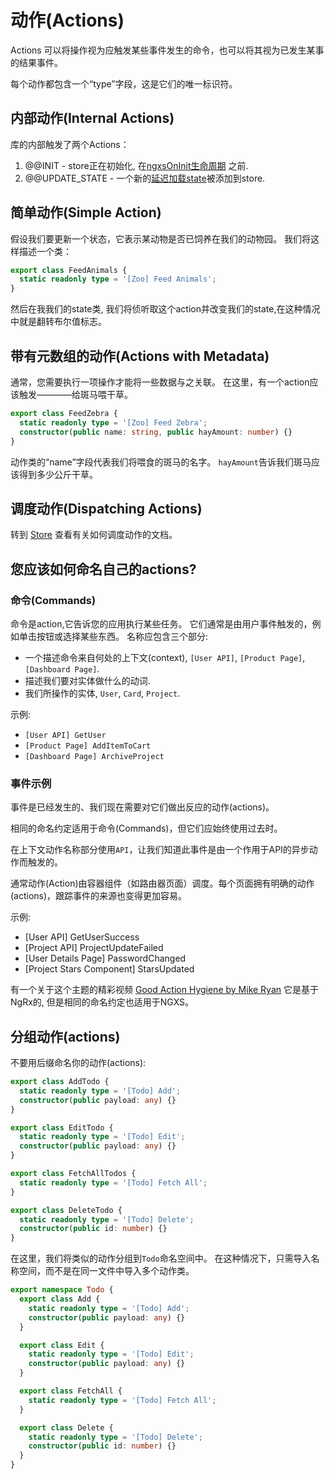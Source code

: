 # 动作(Actions)

Actions 可以将操作视为应触发某些事件发生的命令，也可以将其视为已发生某事的结果事件。

每个动作都包含一个“type”字段，这是它们的唯一标识符。

## 内部动作(Internal Actions)

库的内部触发了两个Actions：

1. @@INIT - store正在初始化, 在[ngxsOnInit生命周期](../advanced/life-cycle.md) 之前.
2. @@UPDATE\_STATE - 一个新的[延迟加载state](../advanced/lazy.md)被添加到store.

## 简单动作(Simple Action)

假设我们要更新一个状态，它表示某动物是否已饲养在我们的动物园。 我们将这样描述一个类：

```typescript
export class FeedAnimals {
  static readonly type = '[Zoo] Feed Animals';
}
```

然后在我我们的state类, 我们将侦听取这个action并改变我们的state,在这种情况中就是翻转布尔值标志。

## 带有元数组的动作(Actions with Metadata)

通常，您需要执行一项操作才能将一些数据与之关联。 在这里，有一个action应该触发————给斑马喂干草。

```typescript
export class FeedZebra {
  static readonly type = '[Zoo] Feed Zebra';
  constructor(public name: string, public hayAmount: number) {}
}
```

动作类的“name”字段代表我们将喂食的斑马的名字。 `hayAmount`告诉我们斑马应该得到多少公斤干草。

## 调度动作\(Dispatching Actions\)

转到 [Store](store.md) 查看有关如何调度动作的文档。

## 您应该如何命名自己的actions?

### 命令\(Commands\)

命令是action,它告诉您的应用执行某些任务。 它们通常是由用户事件触发的，例如单击按钮或选择某些东西。 名称应包含三个部分:

* 一个描述命令来自何处的上下文\(context\), `[User API]`, `[Product Page]`, `[Dashboard Page]`.
* 描述我们要对实体做什么的动词.
* 我们所操作的实体, `User`, `Card`, `Project`.

示例:

* `[User API] GetUser`
* `[Product Page] AddItemToCart`
* `[Dashboard Page] ArchiveProject`

### 事件示例

事件是已经发生的、我们现在需要对它们做出反应的动作\(actions\)。

相同的命名约定适用于命令\(Commands\)，但它们应始终使用过去时。

在上下文动作名称部分使用`API`，让我们知道此事件是由一个作用于API的异步动作而触发的。

通常动作\(Action\)由容器组件（如路由器页面）调度。每个页面拥有明确的动作\(actions\)，跟踪事件的来源也变得更加容易。

示例:

* \[User API\] GetUserSuccess
* \[Project API\] ProjectUpdateFailed
* \[User Details Page\] PasswordChanged
* \[Project Stars Component\] StarsUpdated

有一个关于这个主题的精彩视频 [Good Action Hygiene by Mike Ryan](https://www.youtube.com/watch?v=JmnsEvoy-gY) 它是基于NgRx的, 但是相同的命名约定也适用于NGXS。

## 分组动作\(actions\)

不要用后缀命名你的动作\(actions\):

```typescript
export class AddTodo {
  static readonly type = '[Todo] Add';
  constructor(public payload: any) {}
}

export class EditTodo {
  static readonly type = '[Todo] Edit';
  constructor(public payload: any) {}
}

export class FetchAllTodos {
  static readonly type = '[Todo] Fetch All';
}

export class DeleteTodo {
  static readonly type = '[Todo] Delete';
  constructor(public id: number) {}
}
```

在这里，我们将类似的动作分组到`Todo`命名空间中。 在这种情况下，只需导入名称空间，而不是在同一文件中导入多个动作类。

```typescript
export namespace Todo {
  export class Add {
    static readonly type = '[Todo] Add';
    constructor(public payload: any) {}
  }

  export class Edit {
    static readonly type = '[Todo] Edit';
    constructor(public payload: any) {}
  }

  export class FetchAll {
    static readonly type = '[Todo] Fetch All';
  }

  export class Delete {
    static readonly type = '[Todo] Delete';
    constructor(public id: number) {}
  }
}
```

